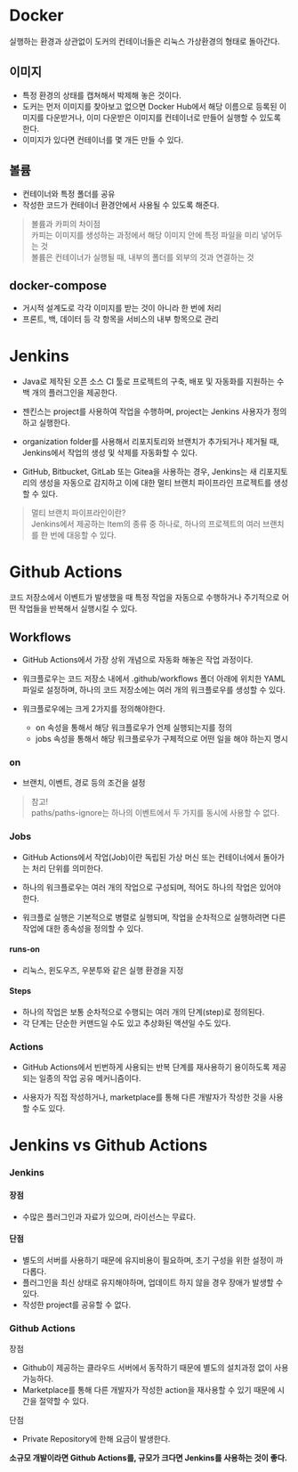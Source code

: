 # Docker
실행하는 환경과 상관없이 도커의 컨테이너들은 리눅스 가상환경의 형태로 돌아간다.

## 이미지

* 특정 환경의 상태를 캡쳐해서 박제해 놓은 것이다.
* 도커는 먼저 이미지를 찾아보고 없으면 Docker Hub에서 해당 이름으로 등록된 이미지를 다운받거나, 이미 다운받은 이미지를 컨테이너로 만들어 실행할 수 있도록 한다.
* 이미지가 있다면 컨테이너를 몇 개든 만들 수 있다.

## 볼륨
* 컨테이너와 특정 폴더를 공유
* 작성한 코드가 컨테이너 환경안에서 사용될 수 있도록 해준다.

> 볼륨과 카피의 차이점<br>
카피는 이미지를 생성하는 과정에서 해당 이미지 안에 특정 파일을 미리 넣어두는 것<br>
볼륨은 컨테이너가 실행될 때, 내부의 폴더를 외부의 것과 연결하는 것

## docker-compose
* 거시적 설계도로 각각 이미지를 받는 것이 아니라 한 번에 처리
* 프론트, 백, 데이터 등 각 항목을 서비스의 내부 항목으로 관리

# Jenkins
* Java로 제작된 오픈 소스 CI 툴로 프로젝트의 구축, 배포 및 자동화를 지원하는 수백 개의 플러그인을 제공한다.

* 젠킨스는 project를 사용하여 작업을 수행하며, project는 Jenkins 사용자가 정의하고 실행한다.

* organization folder를 사용해서 리포지토리와 브랜치가 추가되거나 제거될 때, Jenkins에서 작업의 생성 및 삭제를 자동화할 수 있다.

* GitHub, Bitbucket, GitLab 또는 Gitea을 사용하는 경우, Jenkins는 새 리포지토리의 생성을 자동으로 감지하고 이에 대한 멀티 브랜치 파이프라인 프로젝트를 생성할 수 있다.

> 멀티 브랜치 파이프라인이란?<br>
Jenkins에서 제공하는 Item의 종류 중 하나로, 하나의 프로젝트의 여러 브랜치를 한 번에 대응할 수 있다.

# Github Actions
코드 저장소에서 이벤트가 발생했을 때 특정 작업을 자동으로 수행하거나 주기적으로 어떤 작업들을 반복해서 실행시킬 수 있다.

## Workflows
* GitHub Actions에서 가장 상위 개념으로 자동화 해놓은 작업 과정이다.
* 워크플로우는 코드 저장소 내에서 .github/workflows 폴더 아래에 위치한 YAML 파일로 설정하며, 하나의 코드 저장소에는 여러 개의 워크플로우를 생성할 수 있다.

* 워크플로우에는 크게 2가지를 정의해야한다.
	* on 속성을 통해서 해당 워크플로우가 언제 실행되는지를 정의
	* jobs 속성을 통해서 해당 워크플로우가 구체적으로 어떤 일을 해야 하는지 명시

### on
* 브랜치, 이벤트, 경로 등의 조건을 설정

> 참고!<br>
paths/paths-ignore는 하나의 이벤트에서 두 가지를 동시에 사용할 수 없다.

### Jobs
* GitHub Actions에서 작업(Job)이란 독립된 가상 머신 또는 컨테이너에서 돌아가는 처리 단위를 의미한다.

* 하나의 워크플로우는 여러 개의 작업으로 구성되며, 적어도 하나의 작업은 있어야 한다.

* 워크플로 실행은 기본적으로 병렬로 실행되며, 작업을 순차적으로 실행하려면 다른 작업에 대한 종속성을 정의할 수 있다.

#### runs-on
* 리눅스, 윈도우즈, 우분투와 같은 실행 환경을 지정

#### Steps
* 하나의 작업은 보통 순차적으로 수행되는 여러 개의 단계(step)로 정의된다.
* 각 단계는 단순한 커맨드일 수도 있고 추상화된 액션일 수도 있다.

### Actions
* GitHub Actions에서 빈번하게 사용되는 반복 단계를 재사용하기 용이하도록 제공되는 일종의 작업 공유 메커니즘이다.

* 사용자가 직접 작성하거나, marketplace를 통해 다른 개발자가 작성한 것을 사용할 수도 있다.

# Jenkins vs Github Actions

### Jenkins
#### 장점
* 수많은 플러그인과 자료가 있으며, 라이선스는 무료다.

#### 단점
* 별도의 서버를 사용하기 때문에 유지비용이 필요하며, 초기 구성을 위한 설정이 까다롭다.
* 플러그인을 최신 상태로 유지해야하며, 업데이트 하지 않을 경우 장애가 발생할 수 있다.
* 작성한 project를 공유할 수 없다.

### Github Actions
장점
* Github이 제공하는 클라우드 서버에서 동작하기 때문에 별도의 설치과정 없이 사용가능하다.
* Marketplace를 통해 다른 개발자가 작성한 action을 재사용할 수 있기 때문에 시간을 절약할 수 있다.

단점
* Private Repository에 한해 요금이 발생한다.


**소규모 개발이라면 Github Actions를, 규모가 크다면 Jenkins를 사용하는 것이 좋다.**